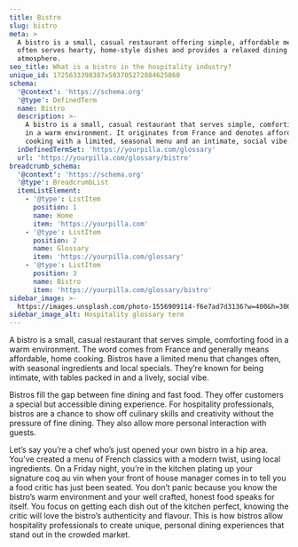 ```yaml
---
title: Bistro
slug: bistro
meta: >
  A bistro is a small, casual restaurant offering simple, affordable meals. It
  often serves hearty, home-style dishes and provides a relaxed dining
  atmosphere.
seo_title: What is a bistro in the hospitality industry?
unique_id: 1725633398387x503705272884625860
schema:
  '@context': 'https://schema.org'
  '@type': DefinedTerm
  name: Bistro
  description: >-
    A bistro is a small, casual restaurant that serves simple, comforting food
    in a warm environment. It originates from France and denotes affordable home
    cooking with a limited, seasonal menu and an intimate, social vibe.
  inDefinedTermSet: 'https://yourpilla.com/glossary'
  url: 'https://yourpilla.com/glossary/bistro'
breadcrumb_schema:
  '@context': 'https://schema.org'
  '@type': BreadcrumbList
  itemListElement:
    - '@type': ListItem
      position: 1
      name: Home
      item: 'https://yourpilla.com'
    - '@type': ListItem
      position: 2
      name: Glossary
      item: 'https://yourpilla.com/glossary'
    - '@type': ListItem
      position: 3
      name: Bistro
      item: 'https://yourpilla.com/glossary/bistro'
sidebar_image: >-
  https://images.unsplash.com/photo-1556909114-f6e7ad7d3136?w=400&h=300&fit=crop&auto=format
sidebar_image_alt: Hospitality glossary term
---
```

A bistro is a small, casual restaurant that serves simple, comforting food in a warm environment. The word comes from France and generally means affordable, home cooking. Bistros have a limited menu that changes often, with seasonal ingredients and local specials. They’re known for being intimate, with tables packed in and a lively, social vibe.

Bistros fill the gap between fine dining and fast food. They offer customers a special but accessible dining experience. For hospitality professionals, bistros are a chance to show off culinary skills and creativity without the pressure of fine dining. They also allow more personal interaction with guests.

Let’s say you’re a chef who’s just opened your own bistro in a hip area. You’ve created a menu of French classics with a modern twist, using local ingredients. On a Friday night, you’re in the kitchen plating up your signature coq au vin when your front of house manager comes in to tell you a food critic has just been seated. You don’t panic because you know the bistro’s warm environment and your well crafted, honest food speaks for itself. You focus on getting each dish out of the kitchen perfect, knowing the critic will love the bistro’s authenticity and flavour. This is how bistros allow hospitality professionals to create unique, personal dining experiences that stand out in the crowded market.
